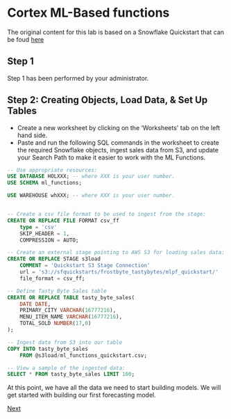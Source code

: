 # Cortex ML-Based functions

The original content for this lab is based on a Snowflake Quickstart that can be foud [here](https://quickstarts.snowflake.com/guide/ml_forecasting_ad/index.html?index=..%2F..index#1)

## Step 1
Step 1 has been performed by your administrator.

## Step 2: Creating Objects, Load Data, & Set Up Tables
- Create a new worksheet by clicking on the ‘Worksheets' tab on the left hand side.
- Paste and run the following SQL commands in the worksheet to create the required Snowflake objects, ingest sales data from S3, and update your Search Path to make it easier to work with the ML Functions.

```SQL
-- Use appropriate resources: 
USE DATABASE HOLXXX; -- where XXX is your user number.
USE SCHEMA ml_functions;

USE WAREHOUSE whXXX; -- where XXX is your user number.


-- Create a csv file format to be used to ingest from the stage: 
CREATE OR REPLACE FILE FORMAT csv_ff
    type = 'csv'
    SKIP_HEADER = 1,
    COMPRESSION = AUTO;

-- Create an external stage pointing to AWS S3 for loading sales data: 
CREATE OR REPLACE STAGE s3load 
    COMMENT = 'Quickstart S3 Stage Connection'
    url = 's3://sfquickstarts/frostbyte_tastybytes/mlpf_quickstart/'
    file_format = csv_ff;

-- Define Tasty Byte Sales table
CREATE OR REPLACE TABLE tasty_byte_sales(
  	DATE DATE,
	PRIMARY_CITY VARCHAR(16777216),
	MENU_ITEM_NAME VARCHAR(16777216),
	TOTAL_SOLD NUMBER(17,0)
);

-- Ingest data from S3 into our table
COPY INTO tasty_byte_sales 
    FROM @s3load/ml_functions_quickstart.csv;

-- View a sample of the ingested data: 
SELECT * FROM tasty_byte_sales LIMIT 100;
```
At this point, we have all the data we need to start building models. We will get started with building our first forecasting model.

[Next](Lab3.md)
